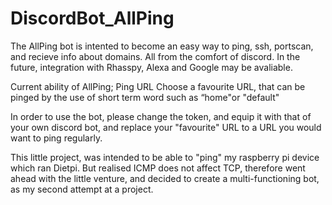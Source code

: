 # DiscordBot_AllPing
The AllPing bot is intented to become an easy way to ping, ssh, portscan, and recieve info about domains. All from the comfort of discord.
In the future, integration with Rhasspy, Alexa and Google may be avaliable.

Current ability of AllPing;
      Ping URL
      Choose a favourite URL, that can be pinged by the use of short term word such as 	“home"or	"default"
  
In order to use the bot, please change the token, and equip it with that of your own discord bot, and replace your "favourite" URL to a URL you would want to ping regularly.

This little project, was intended to be able to "ping" my raspberry pi device which ran Dietpi. But realised ICMP does not affect TCP, therefore went ahead with the little venture, and decided to create a multi-functioning bot, as my second attempt at a project.
